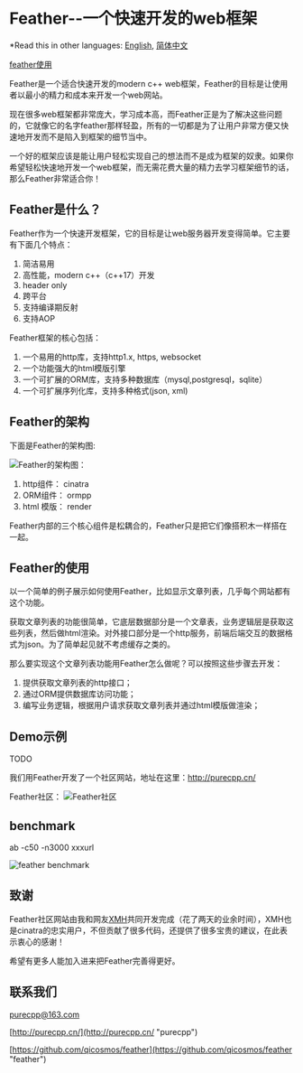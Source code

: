 # Feather--一个快速开发的web框架

*Read this in other languages: [English](https://github.com/qicosmos/feather/blob/master/README.en.md), [简体中文](https://github.com/qicosmos/feather/blob/master/README.md)

[feather使用](https://github.com/qicosmos/feather/blob/master/docs/featehr%20%E4%BD%BF%E7%94%A8.md)

Feather是一个适合快速开发的modern c++ web框架，Feather的目标是让使用者以最小的精力和成本来开发一个web网站。

现在很多web框架都非常庞大，学习成本高，而Feather正是为了解决这些问题的，它就像它的名字feather那样轻盈，所有的一切都是为了让用户非常方便又快速地开发而不是陷入到框架的细节当中。

一个好的框架应该是能让用户轻松实现自己的想法而不是成为框架的奴隶。如果你希望轻松快速地开发一个web框架，而无需花费大量的精力去学习框架细节的话，那么Feather非常适合你！

## Feather是什么？

Feather作为一个快速开发框架，它的目标是让web服务器开发变得简单。它主要有下面几个特点：

1. 简洁易用
2. 高性能，modern c++（c++17）开发
3. header only
4. 跨平台
5. 支持编译期反射
6. 支持AOP

Feather框架的核心包括：
1. 一个易用的http库，支持http1.x, https, websocket
2. 一个功能强大的html模版引擎
3. 一个可扩展的ORM库，支持多种数据库（mysql,postgresql，sqlite）
4. 一个可扩展序列化库，支持多种格式(json, xml)

## Feather的架构

下面是Feather的架构图:

![Feather的架构图](https://github.com/qicosmos/feather/blob/master/framework.png)：

1. http组件：  cinatra
2. ORM组件：   ormpp
3. html 模版： render

Feather内部的三个核心组件是松耦合的，Feather只是把它们像搭积木一样搭在一起。

## Feather的使用

以一个简单的例子展示如何使用Feather，比如显示文章列表，几乎每个网站都有这个功能。

获取文章列表的功能很简单，它底层数据部分是一个文章表，业务逻辑层是获取这些列表，然后做html渲染。对外接口部分是一个http服务，前端后端交互的数据格式为json。为了简单起见就不考虑缓存之类的。

那么要实现这个文章列表功能用Feather怎么做呢？可以按照这些步骤去开发：

1. 提供获取文章列表的http接口；
2. 通过ORM提供数据库访问功能；
3. 编写业务逻辑，根据用户请求获取文章列表并通过html模版做渲染；

## Demo示例

TODO

我们用Feather开发了一个社区网站，地址在这里：http://purecpp.cn/

Feather社区：
![Feather社区](https://github.com/qicosmos/feather/blob/master/demo.png)

## benchmark
ab -c50 -n3000 xxxurl

![feather benchmark](https://github.com/qicosmos/feather/blob/master/qps.png)

## 致谢

Feather社区网站由我和网友[XMH](https://github.com/xmh0511/)共同开发完成（花了两天的业余时间），XMH也是cinatra的忠实用户，不但贡献了很多代码，还提供了很多宝贵的建议，在此表示衷心的感谢！

希望有更多人能加入进来把Feather完善得更好。

## 联系我们

purecpp@163.com

[http://purecpp.cn/](http://purecpp.cn/ "purecpp")

[https://github.com/qicosmos/feather](https://github.com/qicosmos/feather "feather")
